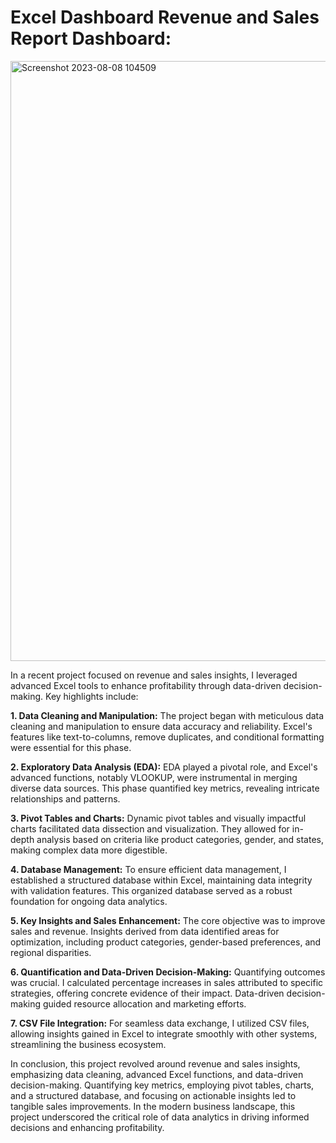 # Excel Dashboard Revenue and Sales Report Dashboard:

<img width="960" alt="Screenshot 2023-08-08 104509" src="https://github.com/harpalsinhjhala13/Revenue-Sales-EXCEL-Dashboard-Project/assets/141703984/5200514f-b599-43c0-b4c0-f4e20332259b">

In a recent project focused on revenue and sales insights, I leveraged advanced Excel tools to enhance profitability through data-driven decision-making. Key highlights include:

**1. Data Cleaning and Manipulation:** The project began with meticulous data cleaning and manipulation to ensure data accuracy and reliability. Excel's features like text-to-columns, remove duplicates, and conditional formatting were essential for this phase.

**2. Exploratory Data Analysis (EDA):** EDA played a pivotal role, and Excel's advanced functions, notably VLOOKUP, were instrumental in merging diverse data sources. This phase quantified key metrics, revealing intricate relationships and patterns.

**3. Pivot Tables and Charts:** Dynamic pivot tables and visually impactful charts facilitated data dissection and visualization. They allowed for in-depth analysis based on criteria like product categories, gender, and states, making complex data more digestible.

**4. Database Management:** To ensure efficient data management, I established a structured database within Excel, maintaining data integrity with validation features. This organized database served as a robust foundation for ongoing data analytics.

**5. Key Insights and Sales Enhancement:** The core objective was to improve sales and revenue. Insights derived from data identified areas for optimization, including product categories, gender-based preferences, and regional disparities.

**6. Quantification and Data-Driven Decision-Making:** Quantifying outcomes was crucial. I calculated percentage increases in sales attributed to specific strategies, offering concrete evidence of their impact. Data-driven decision-making guided resource allocation and marketing efforts.

**7. CSV File Integration:** For seamless data exchange, I utilized CSV files, allowing insights gained in Excel to integrate smoothly with other systems, streamlining the business ecosystem.

In conclusion, this project revolved around revenue and sales insights, emphasizing data cleaning, advanced Excel functions, and data-driven decision-making. Quantifying key metrics, employing pivot tables, charts, and a structured database, and focusing on actionable insights led to tangible sales improvements. In the modern business landscape, this project underscored the critical role of data analytics in driving informed decisions and enhancing profitability.

